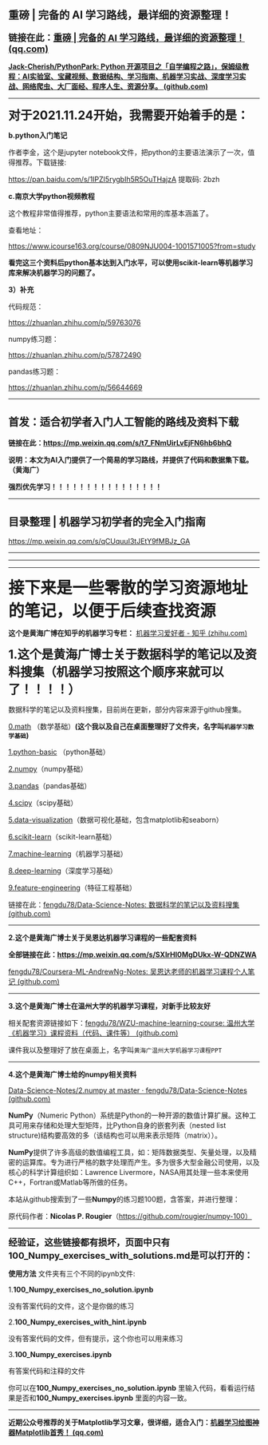 ## 重磅 | 完备的 AI 学习路线，最详细的资源整理！

<font size = '4'>**链接在此：[重磅 | 完备的 AI 学习路线，最详细的资源整理！ (qq.com)](https://mp.weixin.qq.com/s/yuUDCKt_lvI2Rl_7tt3ZBQ)**</font>

**[Jack-Cherish/PythonPark: Python 开源项目之「自学编程之路」，保姆级教程：AI实验室、宝藏视频、数据结构、学习指南、机器学习实战、深度学习实战、网络爬虫、大厂面经、程序人生、资源分享。 (github.com)](https://github.com/Jack-Cherish/PythonPark)**

---

<font size='5'>**对于2021.11.24开始，我需要开始着手的是：**</font>

**b.python入门笔记**

作者李金，这个是jupyter notebook文件，把python的主要语法演示了一次，值得推荐。下载链接: 

https://pan.baidu.com/s/1IPZI5rygbIh5R5OuTHajzA 提取码: 2bzh

**c.南京大学python视频教程**

这个教程非常值得推荐，python主要语法和常用的库基本涵盖了。

查看地址：

https://www.icourse163.org/course/0809NJU004-1001571005?from=study

**看完这三个资料后python基本达到入门水平，可以使用scikit-learn等机器学习库来解决机器学习的问题了。**

**3）补充**

代码规范：

https://zhuanlan.zhihu.com/p/59763076

numpy练习题：

https://zhuanlan.zhihu.com/p/57872490

pandas练习题：

https://zhuanlan.zhihu.com/p/56644669

----

## 首发：适合初学者入门人工智能的路线及资料下载

**链接在此：https://mp.weixin.qq.com/s/t7_FNmUirLvEjFN6hb6bhQ**

**说明：本文为AI入门提供了一个简易的学习路线，并提供了代码和数据集下载。（黄海广）**

**强烈优先学习！！！！！！！！！！！！！！！！**

---

## 目录整理 | 机器学习初学者的完全入门指南

https://mp.weixin.qq.com/s/qCUquuI3tJEtY9fMBJz_GA

----------

----

----

<font size = '6'>**接下来是一些零散的学习资源地址的笔记，以便于后续查找资源**</font>

**这个是黄海广博在知乎的机器学习专栏：**
[机器学习爱好者 - 知乎 (zhihu.com)](https://www.zhihu.com/column/fengdu78)

<font size='5'>**1.这个是黄海广博士关于数据科学的笔记以及资料搜集（机器学习按照这个顺序来就可以了！！！！）**</font>

数据科学的笔记以及资料搜集，目前尚在更新，部分内容来源于github搜集。

[0.math](https://github.com/fengdu78/Data-Science-Notes/blob/master/0.math) （数学基础）**(这个我以及自己在桌面整理好了文件夹，名字叫`机器学习数学基础`)**

[1.python-basic](https://github.com/fengdu78/Data-Science-Notes/blob/master/1.python-basic) （python基础）

[2.numpy](https://github.com/fengdu78/Data-Science-Notes/blob/master/2.numpy)（numpy基础）

[3.pandas](https://github.com/fengdu78/Data-Science-Notes/blob/master/3.pandas)（pandas基础）

[4.scipy](https://github.com/fengdu78/Data-Science-Notes/blob/master/4.scipy)（scipy基础）

[5.data-visualization](https://github.com/fengdu78/Data-Science-Notes/blob/master/5.data-visualization)（数据可视化基础，包含matplotlib和seaborn）

[6.scikit-learn](https://github.com/fengdu78/Data-Science-Notes/blob/master/6.scikit-learn)（scikit-learn基础）

[7.machine-learning](https://github.com/fengdu78/Data-Science-Notes/blob/master/7.machine-learning)（机器学习基础）

[8.deep-learning](https://github.com/fengdu78/Data-Science-Notes/blob/master/8.deep-learning)（深度学习基础）

[9.feature-engineering](https://github.com/fengdu78/Data-Science-Notes/blob/master/9.feature-engineering)（特征工程基础）

链接在此：[fengdu78/Data-Science-Notes: 数据科学的笔记以及资料搜集 (github.com)](https://github.com/fengdu78/Data-Science-Notes)

---

**2.这个是黄海广博士关于吴恩达机器学习课程的一些配套资料**

**全部链接在此：https://mp.weixin.qq.com/s/SXIrHl0MgDUkx-W-QDNZWA**

[fengdu78/Coursera-ML-AndrewNg-Notes: 吴恩达老师的机器学习课程个人笔记 (github.com)](https://github.com/fengdu78/Coursera-ML-AndrewNg-Notes)

----

**3.这个是黄海广博士在温州大学的机器学习课程，对新手比较友好**

相关配套资源链接如下：[fengdu78/WZU-machine-learning-course: 温州大学《机器学习》课程资料（代码、课件等） (github.com)](https://github.com/fengdu78/WZU-machine-learning-course)

课件我以及整理好了放在桌面上，名字叫`黄海广温州大学机器学习课程PPT`

---

**4.这个是黄海广博士给的numpy相关资料**

[Data-Science-Notes/2.numpy at master · fengdu78/Data-Science-Notes (github.com)](https://github.com/fengdu78/Data-Science-Notes/tree/master/2.numpy)

**NumPy**（Numeric Python）系统是Python的一种开源的数值计算扩展。这种工具可用来存储和处理大型矩阵，比Python自身的嵌套列表（nested list structure)结构要高效的多（该结构也可以用来表示矩阵（matrix））。

**NumPy**提供了许多高级的数值编程工具，如：矩阵数据类型、矢量处理，以及精密的运算库。专为进行严格的数字处理而产生。多为很多大型金融公司使用，以及核心的科学计算组织如：Lawrence Livermore，NASA用其处理一些本来使用C++，Fortran或Matlab等所做的任务。

本站从github搜索到了一些**Numpy**的练习题100题，含答案，并进行整理：

原代码作者：**Nicolas P. Rougier**（https://github.com/rougier/numpy-100）

----

<font size ='4'>**经验证，这些链接都有损坏，页面中只有100_Numpy_exercises_with_solutions.md是可以打开的：**</font>

**使用方法** 文件夹有三个不同的ipynb文件:

1.**100_Numpy_exercises_no_solution.ipynb**

没有答案代码的文件，这个是你做的练习

2.**100_Numpy_exercises_with_hint.ipynb**

没有答案代码的文件，但有提示，这个你也可以用来练习

3.**100_Numpy_exercises.ipynb**

有答案代码和注释的文件

你可以在**100_Numpy_exercises_no_solution.ipynb** 里输入代码，看看运行结果是否和**100_Numpy_exercises.ipynb** 里面的内容一致。

----

**近期公众号推荐的关于Matplotlib学习文章，很详细，适合入门：[机器学习绘图神器Matplotlib首秀！ (qq.com)](https://mp.weixin.qq.com/s/WvGloPceu0utEove0TpPXA)**
